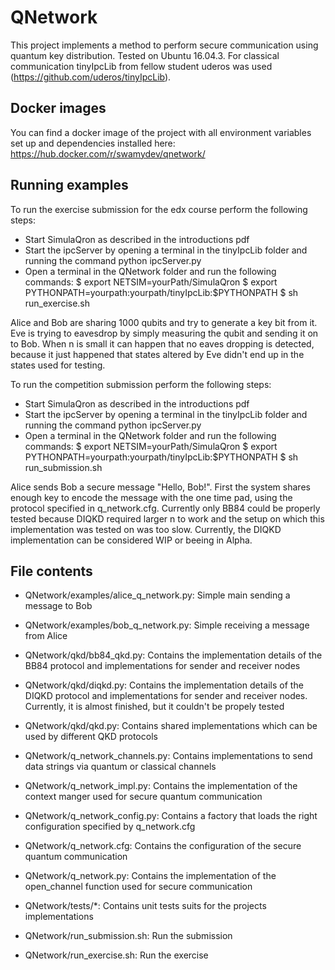 # QNetwork
This project implements a method to perform secure communication using quantum key distribution.
Tested on Ubuntu 16.04.3.
For classical communication tinyIpcLib from fellow student uderos was used (https://github.com/uderos/tinyIpcLib).

## Docker images
You can find a docker image of the project with all environment variables set up and dependencies installed here:
https://hub.docker.com/r/swamydev/qnetwork/

## Running examples
To run the exercise submission for the edx course perform the following steps:

- Start SimulaQron as described in the introductions pdf
- Start the ipcServer by opening a terminal in the tinyIpcLib folder and running the command python ipcServer.py
- Open a terminal in the QNetwork folder and run the following commands:
    $ export NETSIM=yourPath/SimulaQron
    $ export PYTHONPATH=yourpath:yourpath/tinyIpcLib:$PYTHONPATH
    $ sh run_exercise.sh

Alice and Bob are sharing 1000 qubits and try to generate a key bit from it. Eve is trying to eavesdrop by simply
measuring the qubit and sending it on to Bob. When n is small it can happen that no eaves dropping is detected,
because it just happened that states altered by Eve didn't end up in the states used for testing.

To run the competition submission perform the following steps:

- Start SimulaQron as described in the introductions pdf
- Start the ipcServer by opening a terminal in the tinyIpcLib folder and running the command python ipcServer.py
- Open a terminal in the QNetwork folder and run the following commands:
    $ export NETSIM=yourPath/SimulaQron
    $ export PYTHONPATH=yourpath:yourpath/tinyIpcLib:$PYTHONPATH
    $ sh run_submission.sh

Alice sends Bob a secure message "Hello, Bob!". First the system shares enough key to encode the message with the one
time pad, using the protocol specified in q_network.cfg. Currently only BB84 could be properly tested because DIQKD
required larger n to work and the setup on which this implementation was tested on was too slow. Currently, the DIQKD
implementation can be considered WIP or beeing in Alpha.

## File contents
- QNetwork/examples/alice_q_network.py: Simple main sending a message to Bob
- QNetwork/examples/bob_q_network.py: Simple receiving a message from Alice

- QNetwork/qkd/bb84_qkd.py: Contains the implementation details of the BB84 protocol and implementations for sender and
                          receiver nodes
- QNetwork/qkd/diqkd.py: Contains the implementation details of the DIQKD protocol and implementations for sender and
                       receiver nodes. Currently, it is almost finished, but it couldn't be propely tested
- QNetwork/qkd/qkd.py: Contains shared implementations which can be used by different QKD protocols
- QNetwork/q_network_channels.py: Contains implementations to send data strings via quantum or classical channels
- QNetwork/q_network_impl.py: Contains the implementation of the context manger used for secure quantum communication
- QNetwork/q_network_config.py: Contains a factory that loads the right configuration specified by q_network.cfg
- QNetwork/q_network.cfg: Contains the configuration of the secure quantum communication
- QNetwork/q_network.py: Contains the implementation of the open_channel function used for secure communication
- QNetwork/tests/*: Contains unit tests suits for the projects implementations
- QNetwork/run_submission.sh: Run the submission
- QNetwork/run_exercise.sh: Run the exercise
